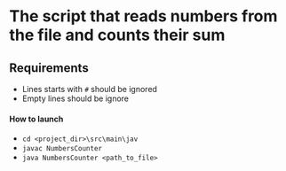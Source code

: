 # The script that reads numbers from the file and counts their sum
## Requirements 
- Lines starts with `#` should be ignored 
- Empty lines should be ignore
#### How to launch
- `cd <project_dir>\src\main\jav`
- `javac NumbersCounter`
- `java NumbersCounter <path_to_file>`

